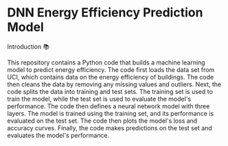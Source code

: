 # DNN Energy Efficiency Prediction Model

Introduction 📚

This repository contains a Python code that builds a machine learning model to predict energy efficiency. The code first loads the data set from UCI, which contains data on the energy efficiency of buildings. The code then cleans the data by removing any missing values and outliers. Next, the code splits the data into training and test sets. The training set is used to train the model, while the test set is used to evaluate the model's performance. The code then defines a neural network model with three layers. The model is trained using the training set, and its performance is evaluated on the test set. The code then plots the model's loss and accuracy curves. Finally, the code makes predictions on the test set and evaluates the model's performance.
